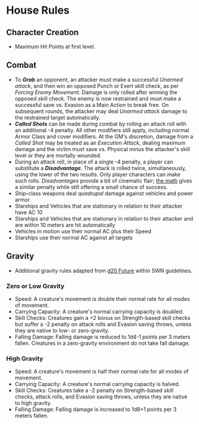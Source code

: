 # House Rules #

## Character Creation

* Maximum Hit Points at first level. 

## Combat

* To ***Grab*** an opponent, an attacker must make a successful _Unarmed attack_, and then win an opposed Punch or Exert skill check, as per _Forcing Enemy Movement_. Damage is only rolled after winning the opposed skill check. The enemy is now restrained and must make a successful save vs. Evasion as a Main Action to break free. On subsequent rounds, the attacker may deal _Unarmed attack_ damage to the restrained target automatically.
* ***Called Shots*** can be made during combat by rolling an attack roll with an additional -4 penalty. All other modifiers still apply, including normal Armor Class and cover modifiers. At the GM's discretion, damage from a _Called Shot_ may be treated as an _Execution Attack_, dealing maximum damage and the victim must save vs. Physical minus the attacker's skill level or they are mortally wounded.
* During an attack roll, in place of a single -4 penalty, a player can substitute a ***Disadvantage***. The attack is rolled twice, simultaneously, using the lower of the two results. Only player characters can make such rolls. _Disadvantages_ provide a bit of cinematic flair; [the math](https://rpg.stackexchange.com/questions/14690/how-does-rolling-two-dice-and-taking-the-higher-affect-the-average-outcome?newreg=323b7e7d4b524d85af67731999bce478) gives a similar penalty while still offering a small chance of success.
* Ship-class weapons deal *quadrupal* damage against vehicles and power armor.
* Starships and Vehicles that are stationary in relation to their attacker have AC 10
* Starships and Vehicles that are stationary in relation to their attacker and are within 10 meters are hit automatically
* Vehicles in motion use their normal AC plus their Speed
* Starships use their normal AC against all targets

## Gravity

* Additional gravity rules adapted from [d20 Future](http://dmreference.com/MRD/Future/Environments/Gravity.htm) within SWN guidelines.

### Zero or Low Gravity

* Speed: A creature's movement is double their normal rate for all modes of movement.
* Carrying Capacity: A creature's normal carrying capacity is doubled.
* Skill Checks: Creatures gain a +2 bonus on Strength-based skill checks but suffer a -2 penalty on attack rolls and Evasion saving throws, unless they are native to low- or zero-gravity.
* Falling Damage: Falling damage is reduced to 1d4-1 points per 3 meters fallen. Creatures in a zero-gravity environment do not take fall damage.

### High Gravity 

* Speed: A creature's movement is half their normal rate for all modes of movement.
* Carrying Capacity: A creature's normal carrying capacity is halved.
* Skill Checks: Creatures take a -2 penalty on Strength-based skill checks, attack rolls, and Evasion saving throws, unless they are native to high gravity.
* Falling Damage: Falling damage is increased to 1d8+1 points per 3 meters fallen.

